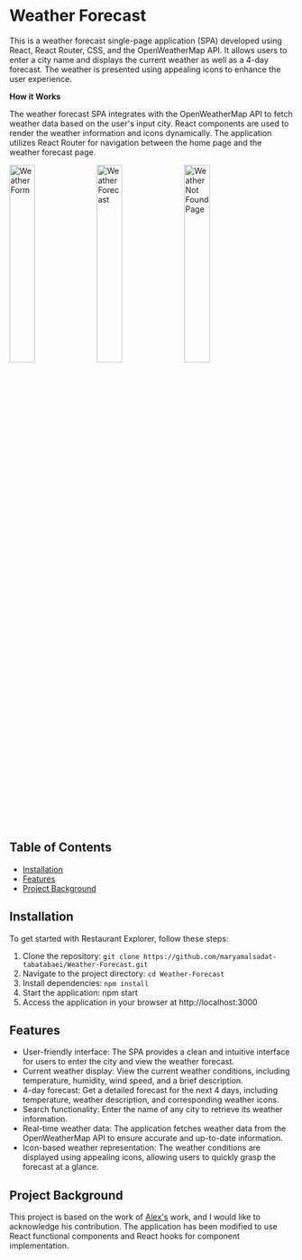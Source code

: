 
# Weather Forecast

This is a weather forecast single-page application (SPA) developed using React, React Router, CSS, and the OpenWeatherMap API. It allows users to enter a city name and displays the current weather as well as a 4-day forecast. The weather is presented using appealing icons to enhance the user experience.<br>

**How it Works**

The weather forecast SPA integrates with the OpenWeatherMap API to fetch weather data based on the user's input city. React components are used to render the weather information and icons dynamically. The application utilizes React Router for navigation between the home page and the weather forecast page.



<img src="https://github.com/maryamalsadat-tabatabaei/Weather-Forecast/assets/87692864/aad6705e-a75b-472e-88e0-733edf5e3cbf" alt="Weather Form" width="30%" height="auto">
<img src="https://github.com/maryamalsadat-tabatabaei/Weather-Forecast/assets/87692864/128b3e4f-b634-47e7-a0c6-15c0b1e908ae" alt="Weather Forecast" width="30%" height="auto">
<img src="https://github.com/maryamalsadat-tabatabaei/Weather-Forecast/assets/87692864/945c27c8-3b1f-4123-ae49-4437236bfff2" alt="Weather Not Found Page" width="30%" height="auto">


## Table of Contents

- [Installation](#installation)
- [Features](#features)
- [Project Background](#project-background)


## Installation
To get started with Restaurant Explorer, follow these steps:

1. Clone the repository: `git clone https://github.com/maryamalsadat-tabatabaei/Weather-Forecast.git`
2. Navigate to the project directory: `cd Weather-Forecast`
3. Install dependencies: `npm install`
4. Start the application: npm start
5. Access the application in your browser at http://localhost:3000
   
## Features
- User-friendly interface: The SPA provides a clean and intuitive interface for users to enter the city and view the weather forecast.
- Current weather display: View the current weather conditions, including temperature, humidity, wind speed, and a brief description.
- 4-day forecast: Get a detailed forecast for the next 4 days, including temperature, weather description, and corresponding weather icons.
- Search functionality: Enter the name of any city to retrieve its weather information.
- Real-time weather data: The application fetches weather data from the OpenWeatherMap API to ensure accurate and up-to-date information.
- Icon-based weather representation: The weather conditions are displayed using appealing icons, allowing users to quickly grasp the forecast at a glance.

## Project Background

This project is based on the work of [Alex's](https://github.com/alexkowsik/react-weather-app) work, and I would like to acknowledge his contribution. The application has been modified to use React functional components and React hooks for component implementation.

